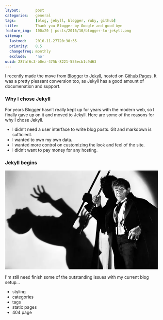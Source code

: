```yaml
---
layout:       post
categories:   general
tags:         [blog, jekyll, blogger, ruby, github]
title:        Thank you Blogger by Google and good bye
feature_img:  100x20 | posts/2016/10/blogger-to-jekyll.png
sitemap:
  lastmod:    2016-11-27T20:30:35
  priority:   0.5
  changefreq: monthly
  exclude:    'no'
uuid: 287af6c3-b0ea-475b-8221-555ecb1c9d63
---
```


I recently made the move from [Blogger][0] to [Jekyll][1], hosted on [Github Pages][2]. It was a pretty pleasant conversion too, as Jekyll has a good amount of documenation and support.

### Why I chose Jekyll
For years Blogger hasn’t really kept up for years with the modern web, so I finally gave up on it and moved to Jekyll. Here are some of the reasons for why I chose Jekyll.

- I didn’t need a user interface to write blog posts. Git and markdown is sufficient.
- I wanted to own my own data.
- I wanted more control on customizing the look and feel of the site.
- I didn’t want to pay money for any hosting.

### Jekyll begins

![](/assets/posts/2016/10/jekyll-begins.jpg)

I'm still need finish some of the outstanding issues with my current blog setup...

- styling
- categories
- tags
- static pages
- 404 page

[0]: http://www.blogger.com/
[1]: http://jekyllrb.com/
[2]: https://pages.github.com/